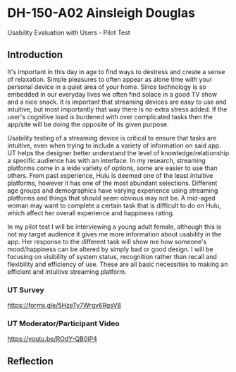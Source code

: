 # DH-150-A02 Ainsleigh Douglas
Usability Evaluation with Users - Pilot Test

## Introduction
It's important in this day in age to find ways to destress and create a sense of relaxation. Simple pleasures to often appear as alone time with your personal device in a quiet area of your home. Since technology is so embedded in our everyday lives we often find solace in a good TV show and a nice snack. It is important that streaming devices are easy to use and intuitive, but most importantly that way there is no extra stress added. If the user's cognitive load is burdened with over complicated tasks then the app/site will be doing the opposite of its given purpose.

Usability testing of a streaming device is critical to ensure that tasks are intuitive, even when trying to include a variety of information on said app. UT helps the designer better understand the level of knowledge/relationship a specific audience has with an interface. In my research, streaming platforms come in a wide variety of options, some are easier to use than others. From past experience, Hulu is deemed one of the least intuitive platforms, however it has one of the most abundant selections. Different age groups and demographics have varying experience using streaming platforms and things that should seem obvious may not be. A mid-aged woman may want to complete a certain task that is difficult to do on Hulu, which affect her overall experience and happiness rating.  

In my pilot test I will be interviewing a young adult female, although this is not my target audience it gives me more information about usability in the app. Her response to the different task will show me how someone's mood/happiness can be altered by simply bad or good design. I will be focusing on visibility of system status, recognition rather than recall and flexibility and efficiency of use. These are all basic necessities to making an efficient and intuitive streaming platform. 

### UT Survey
https://forms.gle/5HzeTy7Wrgv6RgsV8

### UT Moderator/Participant Video
https://youtu.be/ROdY-QB0iP4

## Reflection
